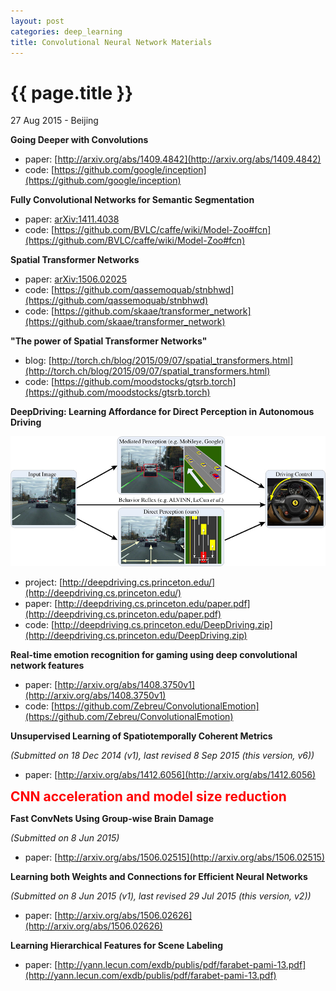 ```yaml
---
layout: post
categories: deep_learning
title: Convolutional Neural Network Materials
---
```


{{ page.title }}
================

<p class="meta">27 Aug 2015 - Beijing</p>

**Going Deeper with Convolutions**

- paper: [http://arxiv.org/abs/1409.4842](http://arxiv.org/abs/1409.4842)
- code: [https://github.com/google/inception](https://github.com/google/inception)

**Fully Convolutional Networks for Semantic Segmentation**

- paper: [arXiv:1411.4038](http://arxiv.org/abs/1411.4038)
- code: [https://github.com/BVLC/caffe/wiki/Model-Zoo#fcn](https://github.com/BVLC/caffe/wiki/Model-Zoo#fcn)

**Spatial Transformer Networks**

- paper: [arXiv:1506.02025](http://arxiv.org/abs/1506.02025)
- code: [https://github.com/qassemoquab/stnbhwd](https://github.com/qassemoquab/stnbhwd)
- code: [https://github.com/skaae/transformer_network](https://github.com/skaae/transformer_network)

**"The power of Spatial Transformer Networks"**

- blog: [http://torch.ch/blog/2015/09/07/spatial_transformers.html](http://torch.ch/blog/2015/09/07/spatial_transformers.html)
- code: [https://github.com/moodstocks/gtsrb.torch](https://github.com/moodstocks/gtsrb.torch)

**DeepDriving: Learning Affordance for Direct Perception in Autonomous Driving**

<img src="/assets/cnn-materials/teaser_deepdriving.jpg"
 width="800" />

- project: [http://deepdriving.cs.princeton.edu/](http://deepdriving.cs.princeton.edu/)
- paper: [http://deepdriving.cs.princeton.edu/paper.pdf](http://deepdriving.cs.princeton.edu/paper.pdf)
- code: [http://deepdriving.cs.princeton.edu/DeepDriving.zip](http://deepdriving.cs.princeton.edu/DeepDriving.zip)

**Real-time emotion recognition for gaming using deep convolutional network features**

- paper: [http://arxiv.org/abs/1408.3750v1](http://arxiv.org/abs/1408.3750v1)
- code: [https://github.com/Zebreu/ConvolutionalEmotion](https://github.com/Zebreu/ConvolutionalEmotion)

**Unsupervised Learning of Spatiotemporally Coherent Metrics**

*(Submitted on 18 Dec 2014 (v1), last revised 8 Sep 2015 (this version, v6))*

- paper: [http://arxiv.org/abs/1412.6056](http://arxiv.org/abs/1412.6056)

<span style="color: red; font-size: 150%; font-weight: bold;">
CNN acceleration and model size reduction
</span>

**Fast ConvNets Using Group-wise Brain Damage**

*(Submitted on 8 Jun 2015)*

- paper: [http://arxiv.org/abs/1506.02515](http://arxiv.org/abs/1506.02515)

**Learning both Weights and Connections for Efficient Neural Networks**

*(Submitted on 8 Jun 2015 (v1), last revised 29 Jul 2015 (this version, v2))*

- paper: [http://arxiv.org/abs/1506.02626](http://arxiv.org/abs/1506.02626)

**Learning Hierarchical Features for Scene Labeling**

- paper: [http://yann.lecun.com/exdb/publis/pdf/farabet-pami-13.pdf](http://yann.lecun.com/exdb/publis/pdf/farabet-pami-13.pdf)
